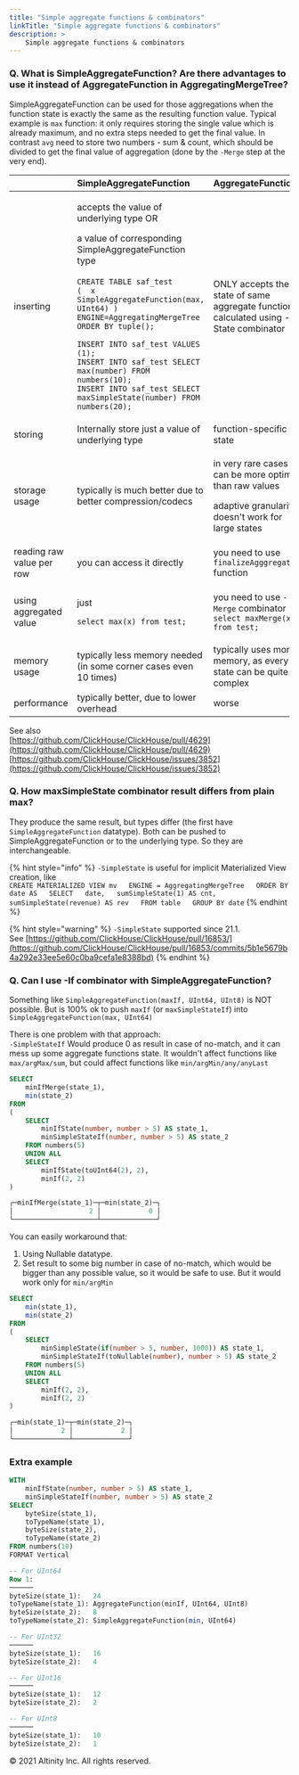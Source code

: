 ```yaml
---
title: "Simple aggregate functions & combinators"
linkTitle: "Simple aggregate functions & combinators"
description: >
    Simple aggregate functions & combinators
---
```


### Q. What is SimpleAggregateFunction? Are there advantages to use it instead of  AggregateFunction in AggregatingMergeTree?

SimpleAggregateFunction can be used for those aggregations when the function state is exactly the same as the resulting function value. Typical example is `max` function: it only requires storing the single value which is already maximum, and no extra steps needed to get the final value. In contrast `avg` need to store two numbers - sum & count, which should be divided to get the final value of aggregation \(done by the `-Merge` step at the very end\). 

<table>
  <thead>
    <tr>
      <th style="text-align:left"></th>
      <th style="text-align:left">SimpleAggregateFunction</th>
      <th style="text-align:left">AggregateFunction</th>
    </tr>
  </thead>
  <tbody>
    <tr>
      <td style="text-align:left">inserting</td>
      <td style="text-align:left">
        <p>accepts the value of underlying type OR</p>
        <p>a value of corresponding SimpleAggregateFunction type
          <br />
          <br /><code>CREATE TABLE saf_test<br />(  x SimpleAggregateFunction(max, UInt64) )<br />ENGINE=AggregatingMergeTree<br />ORDER BY tuple();<br /><br />INSERT INTO saf_test VALUES (1);<br />INSERT INTO saf_test SELECT max(number) FROM numbers(10);<br />INSERT INTO saf_test SELECT maxSimpleState(number) FROM numbers(20);</code>
          <br
          />
        </p>
      </td>
      <td style="text-align:left">ONLY accepts the state of same aggregate function calculated using -State
        combinator</td>
    </tr>
    <tr>
      <td style="text-align:left">storing</td>
      <td style="text-align:left">Internally store just a value of underlying type</td>
      <td style="text-align:left">function-specific state</td>
    </tr>
    <tr>
      <td style="text-align:left">storage usage</td>
      <td style="text-align:left">typically is much better due to better compression/codecs</td>
      <td style="text-align:left">
        <p>in very rare cases it can be more optimal than raw values</p>
        <p>adaptive granularity doesn&apos;t work for large states</p>
      </td>
    </tr>
    <tr>
      <td style="text-align:left">reading raw value per row</td>
      <td style="text-align:left">you can access it directly</td>
      <td style="text-align:left">you need to use <code>finalizeAgggregation</code> function</td>
    </tr>
    <tr>
      <td style="text-align:left">using aggregated value</td>
      <td style="text-align:left">
        <p>just</p>
        <p><code>select max(x) from test;</code>
        </p>
      </td>
      <td style="text-align:left">
        <p>you need to use <code>-Merge</code> combinator
          <br /><code>select maxMerge(x) from test;</code>
        </p>
        <p></p>
      </td>
    </tr>
    <tr>
      <td style="text-align:left">memory usage</td>
      <td style="text-align:left">typically less memory needed (in some corner cases even 10 times)</td>
      <td
      style="text-align:left">typically uses more memory, as every state can be quite complex</td>
    </tr>
    <tr>
      <td style="text-align:left">performance</td>
      <td style="text-align:left">typically better, due to lower overhead</td>
      <td style="text-align:left">worse</td>
    </tr>
  </tbody>
</table>

See also   
[https://github.com/ClickHouse/ClickHouse/pull/4629](https://github.com/ClickHouse/ClickHouse/pull/4629)  
[https://github.com/ClickHouse/ClickHouse/issues/3852](https://github.com/ClickHouse/ClickHouse/issues/3852)  


### Q. How maxSimpleState combinator result differs from plain max?

They produce the same result, but types differ \(the first have `SimpleAggregateFunction` datatype\). Both can be pushed to SimpleAggregateFunction or to the underlying type. So they are interchangeable. 

{% hint style="info" %}
`-SimpleState` is useful for implicit Materialized View creation, like  
`CREATE MATERIALIZED VIEW mv  
ENGINE = AggregatingMergeTree  
ORDER BY date AS  
SELECT  
    date,  
    sumSimpleState(1) AS cnt,  
    sumSimpleState(revenue) AS rev  
FROM table  
GROUP BY date`
{% endhint %}

{% hint style="warning" %}
`-SimpleState` supported since 21.1.  
See [https://github.com/ClickHouse/ClickHouse/pull/16853/](https://github.com/ClickHouse/ClickHouse/pull/16853/commits/5b1e5679b4a292e33ee5e60c0ba9cefa1e8388bd)
{% endhint %}

### Q. Can I use -If combinator with SimpleAggregateFunction?

Something like `SimpleAggregateFunction(maxIf, UInt64, UInt8)` is NOT possible. But is 100% ok to push `maxIf` \(or `maxSimpleStateIf`\)  into `SimpleAggregateFunction(max, UInt64)`

There is one problem with that approach:  
`-SimpleStateIf` Would produce 0 as result in case of no-match, and it can mess up some aggregate functions state. It wouldn't affect functions like `max/argMax/sum`, but could affect functions like `min/argMin/any/anyLast`

```sql
SELECT
    minIfMerge(state_1),
    min(state_2)
FROM
(
    SELECT
        minIfState(number, number > 5) AS state_1,
        minSimpleStateIf(number, number > 5) AS state_2
    FROM numbers(5)
    UNION ALL
    SELECT
        minIfState(toUInt64(2), 2),
        minIf(2, 2)
)

┌─minIfMerge(state_1)─┬─min(state_2)─┐
│                   2 │            0 │
└─────────────────────┴──────────────┘
```

You can easily workaround that:  
1. Using Nullable datatype.  
2. Set result to some big number in case of no-match, which would be bigger than any possible value, so it would be safe to use. But it would work only for `min/argMin`

```sql
SELECT
    min(state_1),
    min(state_2)
FROM
(
    SELECT
        minSimpleState(if(number > 5, number, 1000)) AS state_1,
        minSimpleStateIf(toNullable(number), number > 5) AS state_2
    FROM numbers(5)
    UNION ALL
    SELECT
        minIf(2, 2),
        minIf(2, 2)
)

┌─min(state_1)─┬─min(state_2)─┐
│            2 │            2 │
└──────────────┴──────────────┘
```

### Extra example

```sql
WITH
    minIfState(number, number > 5) AS state_1,
    minSimpleStateIf(number, number > 5) AS state_2
SELECT
    byteSize(state_1),
    toTypeName(state_1),
    byteSize(state_2),
    toTypeName(state_2)
FROM numbers(10)
FORMAT Vertical

-- For UInt64
Row 1:
──────
byteSize(state_1):   24
toTypeName(state_1): AggregateFunction(minIf, UInt64, UInt8)
byteSize(state_2):   8
toTypeName(state_2): SimpleAggregateFunction(min, UInt64)

-- For UInt32
──────
byteSize(state_1):   16
byteSize(state_2):   4

-- For UInt16
──────
byteSize(state_1):   12
byteSize(state_2):   2

-- For UInt8
──────
byteSize(state_1):   10
byteSize(state_2):   1
```



© 2021 Altinity Inc. All rights reserved.

